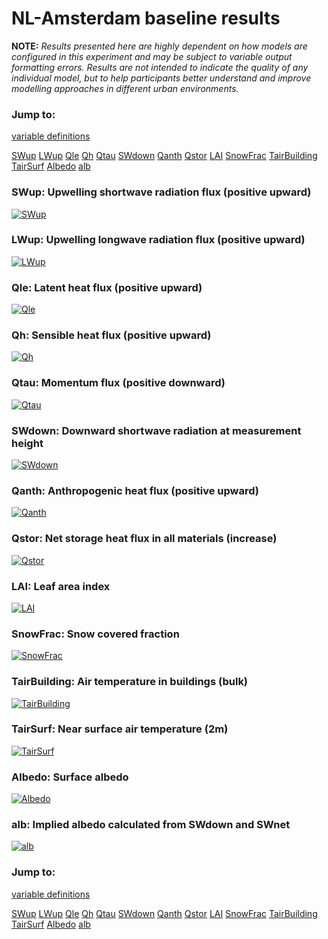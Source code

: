 # NL-Amsterdam baseline results

**NOTE:** *Results presented here are highly dependent on how models are configured in this experiment and may be subject to variable output formatting errors. Results are not intended to indicate the quality of any individual model, but to help participants better understand and improve modelling approaches in different urban environments.*

### Jump to:
[variable definitions](../modelattrs/variable_definitions.md)

[SWup](#swup)
[LWup](#lwup)
[Qle](#qle)
[Qh](#qh)
[Qtau](#qtau)
[SWdown](#swdown)
[Qanth](#qanth)
[Qstor](#qstor)
[LAI](#lai)
[SnowFrac](#snowfrac)
[TairBuilding](#tairbuilding)
[TairSurf](#tairsurf)
[Albedo](#albedo)
[alb](#alb)

### <a name="swup"></a>SWup: Upwelling shortwave radiation flux (positive upward)
[![SWup](NL-Amsterdam_baseline_SWup.png)](NL-Amsterdam_baseline_SWup.png)

### <a name="lwup"></a>LWup: Upwelling longwave radiation flux (positive upward)
[![LWup](NL-Amsterdam_baseline_LWup.png)](NL-Amsterdam_baseline_LWup.png)

### <a name="qle"></a>Qle: Latent heat flux (positive upward)
[![Qle](NL-Amsterdam_baseline_Qle.png)](NL-Amsterdam_baseline_Qle.png)

### <a name="qh"></a>Qh: Sensible heat flux (positive upward)
[![Qh](NL-Amsterdam_baseline_Qh.png)](NL-Amsterdam_baseline_Qh.png)

### <a name="qtau"></a>Qtau: Momentum flux (positive downward)
[![Qtau](NL-Amsterdam_baseline_Qtau.png)](NL-Amsterdam_baseline_Qtau.png)

### <a name="swdown"></a>SWdown: Downward shortwave radiation at measurement height
[![SWdown](NL-Amsterdam_baseline_SWdown.png)](NL-Amsterdam_baseline_SWdown.png)

### <a name="qanth"></a>Qanth: Anthropogenic heat flux (positive upward)
[![Qanth](NL-Amsterdam_baseline_Qanth.png)](NL-Amsterdam_baseline_Qanth.png)

### <a name="qstor"></a>Qstor: Net storage heat flux in all materials (increase)
[![Qstor](NL-Amsterdam_baseline_Qstor.png)](NL-Amsterdam_baseline_Qstor.png)

### <a name="lai"></a>LAI: Leaf area index
[![LAI](NL-Amsterdam_baseline_LAI.png)](NL-Amsterdam_baseline_LAI.png)

### <a name="snowfrac"></a>SnowFrac: Snow covered fraction
[![SnowFrac](NL-Amsterdam_baseline_SnowFrac.png)](NL-Amsterdam_baseline_SnowFrac.png)

### <a name="tairbuilding"></a>TairBuilding: Air temperature in buildings (bulk)
[![TairBuilding](NL-Amsterdam_baseline_TairBuilding.png)](NL-Amsterdam_baseline_TairBuilding.png)

### <a name="tairsurf"></a>TairSurf: Near surface air temperature (2m)
[![TairSurf](NL-Amsterdam_baseline_TairSurf.png)](NL-Amsterdam_baseline_TairSurf.png)

### <a name="albedo"></a>Albedo: Surface albedo
[![Albedo](NL-Amsterdam_baseline_Albedo.png)](NL-Amsterdam_baseline_Albedo.png)

### <a name="alb"></a>alb: Implied albedo calculated from SWdown and SWnet
[![alb](NL-Amsterdam_baseline_alb.png)](NL-Amsterdam_baseline_alb.png)


### Jump to:
[variable definitions](../modelattrs/variable_definitions.md)

[SWup](#swup)
[LWup](#lwup)
[Qle](#qle)
[Qh](#qh)
[Qtau](#qtau)
[SWdown](#swdown)
[Qanth](#qanth)
[Qstor](#qstor)
[LAI](#lai)
[SnowFrac](#snowfrac)
[TairBuilding](#tairbuilding)
[TairSurf](#tairsurf)
[Albedo](#albedo)
[alb](#alb)

